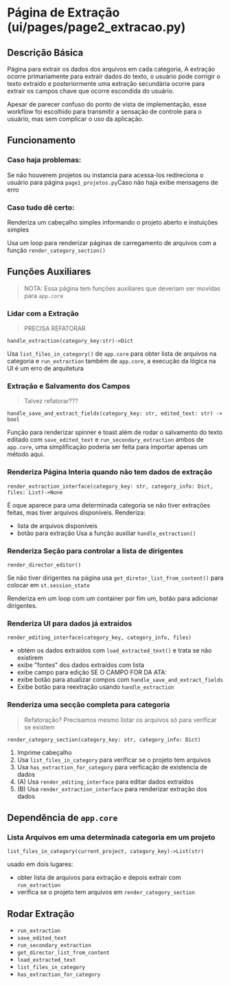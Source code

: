 # Página de Extração (ui/pages/page2_extracao.py)
## Descrição Básica
Página para extrair os dados dos arquivos em cada categoria, A extração ocorre primariamente para extrair dados do texto, o usuário pode corrigir o texto extraído e posteriormente uma extração secundária ocorre para extrair os campos chave que ocorre escondida do usuário.

Apesar de parecer confuso do ponto de vista de implementação, esse workflow foi escolhido para transmitir a sensação de controle para o usuário, mas sem complicar o uso da aplicação.


## Funcionamento
### Caso haja problemas:
Se não houverem projetos ou instancia para acessa-los redireciona o usuário para página `page1_projetos.py`Caso não haja exibe mensagens de erro

### Caso tudo dê certo:
Renderiza um cabeçalho simples informando o projeto aberto e instuições simples

Usa um loop para renderizar páginas de carregamento de arquivos com a função `render_category_section()`

## Funções Auxiliares
> NOTA: Essa página tem funções auxiliares que deveriam ser movidas para `app.core`

### Lidar com a Extração
> PRECISA REFATORAR

`handle_extraction(category_key:str)->Dict`

Usa `list_files_in_category()` de `app.core` para obter lista de arquivos na categoria e `run_extraction` também de `app.core`, a execução da lógica na UI é um erro de arquitetura

### Extração e Salvamento dos Campos
> Talvez refatorar???

`handle_save_and_extract_fields(category_key: str, edited_text: str) -> bool`

Função para renderizar spinner e toast além de rodar o salvamento do texto editado com `save_edited_text` e `run_secondary_extraction` ambos de `app.core`, uma simplificação poderia ser feita para importar apenas um método aqui.

### Renderiza Página Interia quando não tem dados de extração
`render_extraction_interface(category_key: str, category_info: Dict, files: List)->None`

É oque aparece para uma determinada categoria se não tiver extrações feitas, mas tiver arquivos disponíveis. Renderiza:
- lista de arquivos disponíveis
- botão para extração
Usa a função auxiliar `handle_extraction()`

### Renderiza Seção para controlar a lista de dirigentes
`render_director_editor()`

Se não tiver dirigentes na página usa `get_diretor_list_from_content()` para colocar em `st.session_state`

Renderiza em um loop com um container por fim um, botão para adicionar dirigentes.

### Renderiza UI para dados já extraidos
`render_editing_interface(category_key, category_info, files)`

- obtém os dados extraídos com `load_extracted_text()` e trata se não existirem
- exibe "fontes" dos dados extraídos com lista
- exibe campo para edição
SE O CAMPO FOR DA ATA:
- exibe botão para atualizar compos com `handle_save_and_extract_fields`
- Exibe botão para reextração usando `handle_extraction`

### Renderiza uma secção completa para categoria
> Refatoração? Precisamos mesmo listar os arquivos só para verificar se existem

`render_category_section(category_key: str, category_info: Dict)`

1. Imprime cabeçalho
2. Usa `list_files_in_category` para verificar se o projeto tem arquivos
3. Usa `has_extraction_for_category` para verficação de existencia de dados
4. (A) Usa `render_editing_interface` para editar dados extraídos
4. (B) Usa `render_extraction_interface` para renderizar extração dos dados


## Dependência de `app.core`

### Lista Arquivos em uma determinada categoria em um projeto
`list_files_in_category(current_project, category_key)->List(str)`

usado em dois lugares:
- obter lista de arquivos para extração e depois extrair com `run_extraction`
- verifica se o projeto tem arquivos em `render_category_section`

## Rodar Extração
- `run_extraction`
- `save_edited_text`
- `run_secondary_extraction`
- `get_director_list_from_content`
- `load_extracted_text`
- `list_files_in_category`
- `has_extraction_for_category`